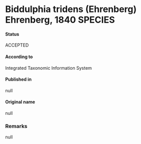 Biddulphia tridens (Ehrenberg) Ehrenberg, 1840 SPECIES
=======

#### Status
ACCEPTED

#### According to
Integrated Taxonomic Information System

#### Published in
null

#### Original name
null

### Remarks
null